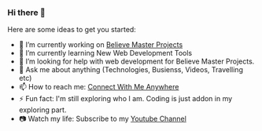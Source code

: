 ### Hi there 👋

Here are some ideas to get you started:

- 🔭 I’m currently working on <a href="believemaster.com">Believe Master Projects</a>
- 🌱 I’m currently learning New Web Development Tools
- 🤔 I’m looking for help with web development for Believe Master Projects.
- 💬 Ask me about anything (Technologies, Busienss, Videos, Travelling etc)
- 📫 How to reach me: <a href="linktr.ee/yanikkumar">Connect With Me Anywhere</a>
- ⚡ Fun fact: I'm still exploring who I am. Coding is just addon in my exploring part.
- 📷 Watch my life: Subscribe to my <a href="https://ytube.io/3Ekw">Youtube Channel</a>

<!--
**believemaster/believemaster** is a ✨ _special_ ✨ repository because its `README.md` (this file) appears on your GitHub profile.

Here are some ideas to get you started:

- 🔭 I’m currently working on ...
- 🌱 I’m currently learning ...
- 👯 I’m looking to collaborate on ...
- 🤔 I’m looking for help with ...
- 💬 Ask me about ...
- 📫 How to reach me: ...
- 😄 Pronouns: ...
- ⚡ Fun fact: ...
-->
